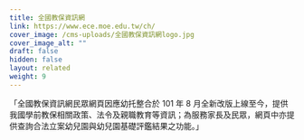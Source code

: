 ```yaml
---
title: 全國教保資訊網
link: https://www.ece.moe.edu.tw/ch/
cover_image: /cms-uploads/全國教保資訊網logo.jpg
cover_image_alt: ""
draft: false
hidden: false
layout: related
weight: 9
---
```

「全國教保資訊網民眾網頁因應幼托整合於 101 年 8 月全新改版上線至今，提供我國學前教保相關政策、法令及親職教育等資訊；為服務家長及民眾，網頁中亦提供查詢合法立案幼兒園與幼兒園基礎評鑑結果之功能。」